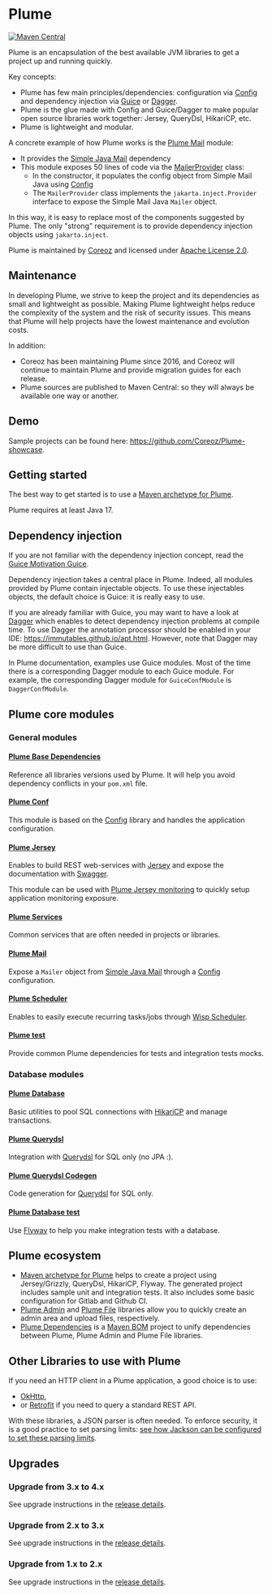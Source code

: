 Plume
=====
[![Maven Central](https://maven-badges.herokuapp.com/maven-central/com.coreoz/plume-parent/badge.svg)](https://maven-badges.herokuapp.com/maven-central/com.coreoz/plume-parent)

Plume is an encapsulation of the best available JVM libraries to get a project up and running quickly.

Key concepts:
- Plume has few main principles/dependencies: configuration via [Config](https://github.com/typesafehub/config) and dependency injection via [Guice](https://github.com/google/guice) or [Dagger](https://github.com/google/dagger).
- Plume is the glue made with Config and Guice/Dagger to make popular open source libraries work together: Jersey, QueryDsl, HikariCP, etc.
- Plume is lightweight and modular.

A concrete example of how Plume works is the [Plume Mail](plume-mail/) module:
- It provides the [Simple Java Mail](http://www.simplejavamail.org/) dependency
- This module exposes 50 lines of code via the [MailerProvider](plume-mail/src/main/java/com/coreoz/plume/mail/MailerProvider.java) class:
    - In the constructor, it populates the config object from Simple Mail Java using [Config](https://github.com/typesafehub/config)
    - The `MailerProvider` class implements the `jakarta.inject.Provider` interface to expose the Simple Mail Java `Mailer` object.

In this way, it is easy to replace most of the components suggested by Plume. The only "strong" requirement is to provide dependency injection objects using `jakarta.inject`.

Plume is maintained by [Coreoz](http://coreoz.com/)
and licensed under [Apache License 2.0](http://www.apache.org/licenses/LICENSE-2.0).

Maintenance
-----------
In developing Plume, we strive to keep the project and its dependencies as small and lightweight as possible. Making Plume lightweight helps reduce the complexity of the system and the risk of security issues. This means that Plume will help projects have the lowest maintenance and evolution costs.

In addition:
- Coreoz has been maintaining Plume since 2016, and Coreoz will continue to maintain Plume and provide migration guides for each release.
- Plume sources are published to Maven Central: so they will always be available one way or another.

Demo
----
Sample projects can be found here: <https://github.com/Coreoz/Plume-showcase>.

Getting started
---------------
The best way to get started is to use a
[Maven archetype for Plume](https://github.com/Coreoz/Plume-archetypes).

Plume requires at least Java 17.

Dependency injection
--------------------
If you are not familiar with the dependency injection concept, read the
[Guice Motivation Guice](https://github.com/google/guice/wiki/Motivation).

Dependency injection takes a central place in Plume.
Indeed, all modules provided by Plume contain injectable objects.
To use these injectables objects, the default choice is Guice: it is really easy to use.

If you are already familiar with Guice, you may want to have a look at
[Dagger](http://google.github.io/dagger/users-guide.html) 
which enables to detect dependency injection problems at compile time.
To use Dagger the annotation processor should be enabled in your IDE: <https://immutables.github.io/apt.html>.
However, note that Dagger may be more difficult to use than Guice.

In Plume documentation, examples use Guice modules.
Most of the time there is a corresponding Dagger module to each Guice module.
For example, the corresponding Dagger module for `GuiceConfModule` is `DaggerConfModule`.

Plume core modules
------------------
### General modules

#### [Plume Base Dependencies](plume-framework-dependencies/)

Reference all libraries versions used by Plume.
It will help you avoid dependency conflicts in your `pom.xml` file.

#### [Plume Conf](plume-conf/)

This module is based on the [Config](https://github.com/typesafehub/config) library
and handles the application configuration.

#### [Plume Jersey](plume-web-jersey/)

Enables to build REST web-services with [Jersey](https://jersey.java.net/)
and expose the documentation with [Swagger](http://swagger.io/).

This module can be used with [Plume Jersey monitoring](plume-web-jersey-monitoring/)
to quickly setup application monitoring exposure.

#### [Plume Services](plume-services/)

Common services that are often needed in projects or libraries.

#### [Plume Mail](plume-mail/)

Expose a `Mailer` object from [Simple Java Mail](http://www.simplejavamail.org/)
through a [Config](https://github.com/typesafehub/config) configuration.

#### [Plume Scheduler](plume-scheduler/)

Enables to easily execute recurring tasks/jobs through
[Wisp Scheduler](https://github.com/Coreoz/Wisp).

#### [Plume test](plume-test/)

Provide common Plume dependencies for tests and integration tests mocks.

### Database modules

#### [Plume Database](plume-db/)

Basic utilities to pool SQL connections with [HikariCP](https://github.com/brettwooldridge/HikariCP)
and manage transactions.

#### [Plume Querydsl](plume-db-querydsl/)

Integration with [Querydsl](https://github.com/querydsl/querydsl/tree/master/querydsl-sql)
for SQL only (no JPA :).

#### [Plume Querydsl Codegen](plume-db-querydsl-codegen/)

Code generation for [Querydsl](https://github.com/querydsl/querydsl/tree/master/querydsl-sql)
for SQL only.

#### [Plume Database test](plume-db-test/)

Use [Flyway](https://flywaydb.org/) to help you make integration tests with a database.

Plume ecosystem
---------------
- [Maven archetype for Plume](https://github.com/Coreoz/Plume-archetypes) helps to create a project using Jersey/Grizzly, QueryDsl, HikariCP, Flyway. The generated project includes sample unit and integration tests. It also includes some basic configuration for Gitlab and Github CI.
- [Plume Admin](https://github.com/Coreoz/Plume-admin) and [Plume File](https://github.com/Coreoz/Plume-file) libraries allow you to quickly create an admin area and upload files, respectively.
- [Plume Dependencies](https://github.com/Coreoz/Plume-dependencies) is a [Maven BOM](https://maven.apache.org/guides/introduction/introduction-to-dependency-mechanism.html#bill-of-materials-bom-pomsl) project to unify dependencies between Plume, Plume Admin and Plume File libraries.

Other Libraries to use with Plume
---------------------------------
If you need an HTTP client in a Plume application,
a good choice is to use:
- [OkHttp](http://square.github.io/okhttp/),
- or [Retrofit](https://square.github.io/retrofit/) if you need to query a standard REST API.

With these libraries, a JSON parser is often needed. To enforce security, it is a good practice to set parsing limits: [see how Jackson can be configured to set these parsing limits](plume-web-jersey/README.md#jackson). 

Upgrades
--------
### Upgrade from 3.x to 4.x
See upgrade instructions in the [release details](https://github.com/Coreoz/Plume/releases/tag/4.0.0).

### Upgrade from 2.x to 3.x
See upgrade instructions in the [release details](https://github.com/Coreoz/Plume/releases/tag/3.0.0).

### Upgrade from 1.x to 2.x
See upgrade instructions in the [release details](https://github.com/Coreoz/Plume/releases/tag/2.0.0). 
